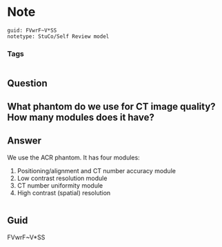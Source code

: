 # Note
```
guid: FVwrF~V*SS
notetype: StuCo/Self Review model
```

### Tags
```
```

## Question
<h2>What phantom do we use for CT image quality? How many modules does it have?</h2>

## Answer
<section>
<p>We use the ACR phantom. It has four modules:</p><p></p><ol><li>Positioning/alignment and CT number accuracy module</li><li>Low contrast resolution module</li><li>CT number uniformity module</li><li>High contrast (spatial) resolution </li></ol><p></p>
<p><img alt="" src="4A51675F-CD37-444D-B67D-2CF3C4008AFD.png"></p>

</section>

## Guid
FVwrF~V*SS
